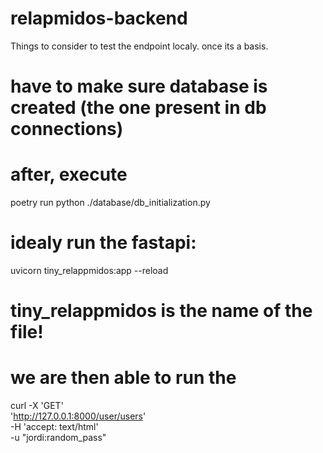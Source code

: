 # relapmidos-backend

Things to consider to test the endpoint localy. once its a basis.


# have to make sure database is created (the one present in db connections)

# after, execute
poetry run python ./database/db_initialization.py

# idealy run the fastapi:
uvicorn tiny_relappmidos:app --reload
# tiny_relappmidos is the name of the file!

# we are then able to run the

curl -X 'GET' \
  'http://127.0.0.1:8000/user/users' \
  -H 'accept: text/html' \
  -u "jordi:random_pass"
